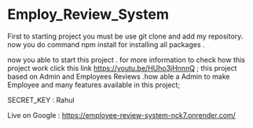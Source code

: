 # Employ_Review_System

First to starting project you must be use git clone and add my repository.
now you do command npm install for installing all packages .


now you able to start this project . for more information to check how this project work click this link  https://youtu.be/HUho3jHnnnQ ;
this project based on Admin and Employees Reviews .how able a Admin to make Employee  and many features available in this project;

SECRET_KEY : Rahul

Live on Google : https://employee-review-system-nck7.onrender.com/
